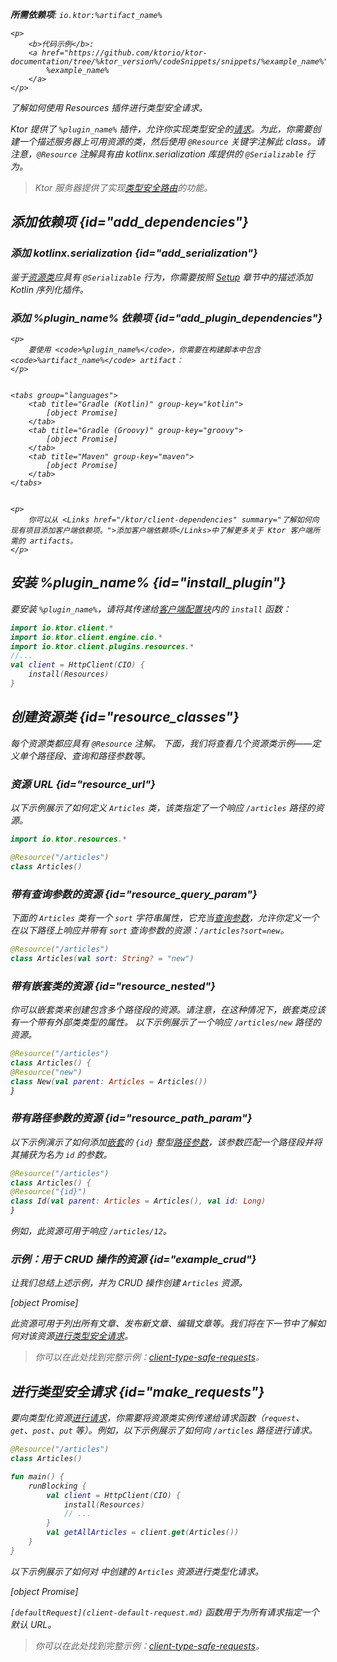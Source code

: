 [//]: # (title: 类型安全请求)

<show-structure for="chapter" depth="2"/>
<primary-label ref="client-plugin"/>

<var name="plugin_name" value="Resources"/>
<var name="artifact_name" value="ktor-client-resources"/>

<tldr>
<p>
<b>所需依赖项</b>: <code>io.ktor:%artifact_name%</code>
</p>
<var name="example_name" value="client-type-safe-requests"/>

    <p>
        <b>代码示例</b>:
        <a href="https://github.com/ktorio/ktor-documentation/tree/%ktor_version%/codeSnippets/snippets/%example_name%">
            %example_name%
        </a>
    </p>
    
</tldr>

<link-summary>
了解如何使用 Resources 插件进行类型安全请求。
</link-summary>

Ktor 提供了 `%plugin_name%` 插件，允许你实现类型安全的[请求](client-requests.md)。为此，你需要创建一个描述服务器上可用资源的类，然后使用 `@Resource` 关键字注解此 class。请注意，`@Resource` 注解具有由 kotlinx.serialization 库提供的 `@Serializable` 行为。

> Ktor 服务器提供了实现[类型安全路由](server-resources.md)的功能。

## 添加依赖项 {id="add_dependencies"}

### 添加 kotlinx.serialization {id="add_serialization"}

鉴于[资源类](#resource_classes)应具有 `@Serializable` 行为，你需要按照 [Setup](https://github.com/Kotlin/kotlinx.serialization#setup) 章节中的描述添加 Kotlin 序列化插件。

### 添加 %plugin_name% 依赖项 {id="add_plugin_dependencies"}

    <p>
        要使用 <code>%plugin_name%</code>，你需要在构建脚本中包含 <code>%artifact_name%</code> artifact：
    </p>
    

    <tabs group="languages">
        <tab title="Gradle (Kotlin)" group-key="kotlin">
            [object Promise]
        </tab>
        <tab title="Gradle (Groovy)" group-key="groovy">
            [object Promise]
        </tab>
        <tab title="Maven" group-key="maven">
            [object Promise]
        </tab>
    </tabs>
    

    <p>
        你可以从 <Links href="/ktor/client-dependencies" summary="了解如何向现有项目添加客户端依赖项。">添加客户端依赖项</Links>中了解更多关于 Ktor 客户端所需的 artifacts。
    </p>
    

## 安装 %plugin_name% {id="install_plugin"}

要安装 `%plugin_name%`，请将其传递给[客户端配置块](client-create-and-configure.md#configure-client)内的 `install` 函数：
```kotlin
import io.ktor.client.*
import io.ktor.client.engine.cio.*
import io.ktor.client.plugins.resources.*
//...
val client = HttpClient(CIO) {
    install(Resources)
}
```

## 创建资源类 {id="resource_classes"}

<snippet id="resource_classes_server">

每个资源类都应具有 `@Resource` 注解。
下面，我们将查看几个资源类示例——定义单个路径段、查询和路径参数等。

### 资源 URL {id="resource_url"}

以下示例展示了如何定义 `Articles` 类，该类指定了一个响应 `/articles` 路径的资源。

```kotlin
import io.ktor.resources.*

@Resource("/articles")
class Articles()
```

### 带有查询参数的资源 {id="resource_query_param"}

下面的 `Articles` 类有一个 `sort` 字符串属性，它充当[查询参数](server-requests.md#query_parameters)，允许你定义一个在以下路径上响应并带有 `sort` 查询参数的资源：`/articles?sort=new`。

```kotlin
@Resource("/articles")
class Articles(val sort: String? = "new")
```

### 带有嵌套类的资源 {id="resource_nested"}

你可以嵌套类来创建包含多个路径段的资源。请注意，在这种情况下，嵌套类应该有一个带有外部类类型的属性。
以下示例展示了一个响应 `/articles/new` 路径的资源。

```kotlin
@Resource("/articles")
class Articles() {
@Resource("new")
class New(val parent: Articles = Articles())
}
```

### 带有路径参数的资源 {id="resource_path_param"}

以下示例演示了如何添加[嵌套](#resource_nested)的 `{id}` 整型[路径参数](server-routing.md#path_parameter)，该参数匹配一个路径段并将其捕获为名为 `id` 的参数。

```kotlin
@Resource("/articles")
class Articles() {
@Resource("{id}")
class Id(val parent: Articles = Articles(), val id: Long)
}
```

例如，此资源可用于响应 `/articles/12`。

</snippet>

### 示例：用于 CRUD 操作的资源 {id="example_crud"}

让我们总结上述示例，并为 CRUD 操作创建 `Articles` 资源。

[object Promise]

此资源可用于列出所有文章、发布新文章、编辑文章等。我们将在下一节中了解如何对该资源[进行类型安全请求](#make_requests)。

> 你可以在此处找到完整示例：[client-type-safe-requests](https://github.com/ktorio/ktor-documentation/tree/%ktor_version%/codeSnippets/snippets/client-type-safe-requests)。

## 进行类型安全请求 {id="make_requests"}

要向类型化资源[进行请求](client-requests.md)，你需要将资源类实例传递给请求函数（`request`、`get`、`post`、`put` 等）。例如，以下示例展示了如何向 `/articles` 路径进行请求。

```kotlin
@Resource("/articles")
class Articles()

fun main() {
    runBlocking {
        val client = HttpClient(CIO) {
            install(Resources)
            // ...
        }
        val getAllArticles = client.get(Articles())
    }
}
```

以下示例展示了如何对 [](#example_crud) 中创建的 `Articles` 资源进行类型化请求。

[object Promise]

`[defaultRequest](client-default-request.md)` 函数用于为所有请求指定一个默认 URL。

> 你可以在此处找到完整示例：[client-type-safe-requests](https://github.com/ktorio/ktor-documentation/tree/%ktor_version%/codeSnippets/snippets/client-type-safe-requests)。